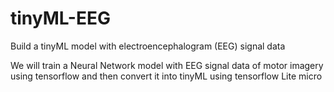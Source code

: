 # tinyML-EEG
Build a tinyML model with electroencephalogram (EEG) signal data

We will train a Neural Network model with EEG signal data of motor imagery using tensorflow and then convert it into tinyML using tensorflow Lite micro
